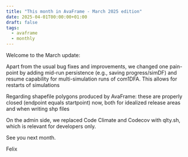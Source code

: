 ```yaml
---
title: "This month in AvaFrame - March 2025 edition"
date: 2025-04-01T00:00:00+01:00
draft: false
tags:
  - avaframe
  - monthly
---
```


Welcome to the March update:

Apart from the usual bug fixes and improvements, we changed one pain-point by adding mid-run persistence 
(e.g., saving progress/simDF) and resume capability for multi-simulation runs of com1DFA. This allows for restarts
of simulations

Regarding shapefile polygons produced by AvaFrame: these are properly closed (endpoint equals startpoint) now, 
both for idealized release areas and when writing shp files
 
On the admin side, we replaced Code Climate and Codecov with qlty.sh, which is relevant for developers only. 

See you next month. 

Felix



